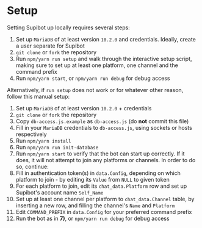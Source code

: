 # Setup

Setting Supibot up locally requires several steps:

1) Set up `MariaDB` of at least version `10.2.0` and credentials. Ideally, create a user separate for Supibot
2) `git clone` or `fork` the repository
3) Run `npm/yarn run setup` and walk through the interactive setup script, making sure to set up at least one platform, one channel and the command prefix
4) Run `npm/yarn start`, or `npm/yarn run debug` for debug access

Alternatively, if `run setup` does not work or for whatever other reason, follow this manual setup:

1) Set up `MariaDB` of at least version `10.2.0` + credentials
2) `git clone` or `fork` the repository
3) Copy `db-access.js.example` as `db-access.js` (do **not** commit this file)
4) Fill in your `MariaDB` credentials to `db-access.js`, using sockets or hosts respectively
5) Run `npm/yarn install`
6) Run `npm/yarn run init-database`
7) Run `npm/yarn start` to verify that the bot can start up correctly. If it does, it will not attempt to join any platforms or channels. In order to do so, continue:
8) Fill in authentication token(s) in `data.Config`, depending on which platform to join - by editing its `Value` from `NULL` to given token
9) For each platform to join, edit its `chat_data.Platform` row and set up Supibot's account name `Self_Name`
10) Set up at least one channel per platform to `chat_data.Channel` table, by inserting a new row, and filling the channel's `Name` and `Platform`
11) Edit `COMMAND_PREFIX` in `data.Config` for your preferred command prefix
12) Run the bot as in **7)**, or `npm/yarn run debug` for debug access
